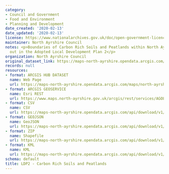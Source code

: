 ```yaml
---
category:
- Council and Government
- Food and Environment
- Planning and Development
date_created: '2020-02-13'
date_updated: '2020-02-13'
license: https://www.nationalarchives.gov.uk/doc/open-government-licence/version/3/
maintainer: North Ayrshire Council
notes: <p>Boundaries of Carbon Rich Soils and Peatlands within North Ayrshire as set
  out in the Adopted Local Development Plan 2</p>
organization: North Ayrshire Council
original_dataset_link: https://maps-north-ayrshire.opendata.arcgis.com/maps/north-ayrshire::ldp2-carbon-rich-soils-and-peatlands
records: null
resources:
- format: ARCGIS HUB DATASET
  name: Web Page
  url: https://maps-north-ayrshire.opendata.arcgis.com/maps/north-ayrshire::ldp2-carbon-rich-soils-and-peatlands
- format: ARCGIS GEOSERVICE
  name: Esri REST
  url: https://www.maps.north-ayrshire.gov.uk/arcgis/rest/services/AGOL/Open_Data_Portal4/MapServer/73
- format: CSV
  name: CSV
  url: https://maps-north-ayrshire.opendata.arcgis.com/api/download/v1/items/7acb5d7709d0450fb509b0fc896d3bac/csv?layers=73
- format: GEOJSON
  name: GeoJSON
  url: https://maps-north-ayrshire.opendata.arcgis.com/api/download/v1/items/7acb5d7709d0450fb509b0fc896d3bac/geojson?layers=73
- format: ZIP
  name: Shapefile
  url: https://maps-north-ayrshire.opendata.arcgis.com/api/download/v1/items/7acb5d7709d0450fb509b0fc896d3bac/shapefile?layers=73
- format: KML
  name: KML
  url: https://maps-north-ayrshire.opendata.arcgis.com/api/download/v1/items/7acb5d7709d0450fb509b0fc896d3bac/kml?layers=73
schema: default
title: LDP2 - Carbon Rich Soils and Peatlands
---
```


